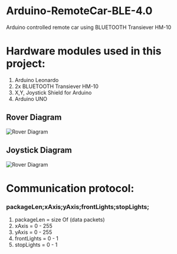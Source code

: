 # Arduino-RemoteCar-BLE-4.0
Arduino controlled remote car using BLUETOOTH Transiever HM-10

<h1> Hardware modules used in this project:</h1>

<ol>
  <li>Arduino Leonardo</li>
  <li>2x BLUETOOTH Transiever HM-10</li>
  <li>X,Y, Joystick Shield for Arduino</li>
  <li>Arduino UNO</li>
</ol>

<h2>Rover Diagram</h2>

![Rover Diagram](https://github.com/stlevkov/Arduino-RemoteCar-2.4GHz/blob/master/Resources/Rover/ROVER-RF24l01-SCHEMATIC_bb.png) 


<h2>Joystick Diagram</h2>

![Rover Diagram](https://github.com/stlevkov/Arduino-RemoteCar-2.4GHz/blob/master/Resources/Joystick/JOYSTICK-RF24l01-SCHEMATIC_bb.png)

# Communication protocol:
<h3>packageLen;xAxis;yAxis;frontLights;stopLights;</h3>

<ol>
	<li>packageLen  = size Of (data packets)</li>
	<li>xAxis       = 0 - 255</li>
	<li>yAxis       = 0 - 255</li>
	<li>frontLights = 0 - 1</li>
	<li>stopLights  = 0 - 1</li>
</ol>